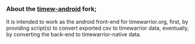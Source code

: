 ### About the [timew-android](https://github.com/linuxcaffe/timew-android) fork;
It is intended to work as the android front-end for timewarrior.org, first, by providing script(s) to convert exported csv to timewarrior data, eventually, by converting the back-end to timewarrior-native data.

